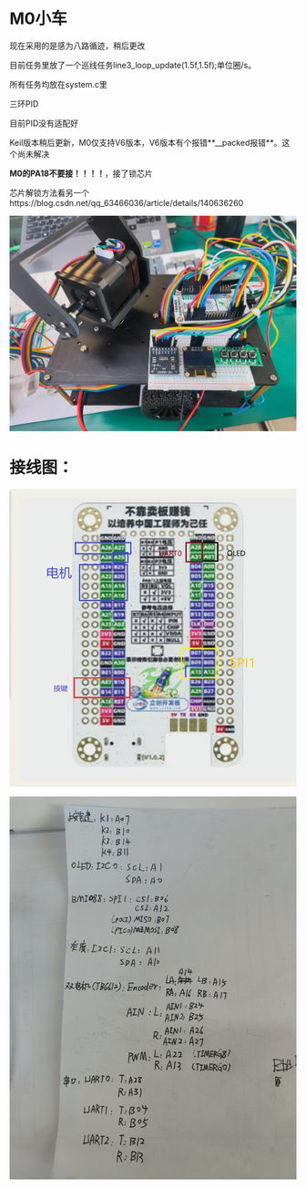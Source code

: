 # M0小车

现在采用的是感为八路循迹，稍后更改

目前任务里放了一个巡线任务line3_loop_update(1.5f,1.5f);单位圈/s。

所有任务均放在system.c里

三环PID

目前PID没有适配好

Keil版本稍后更新，M0仅支持V6版本，V6版本有个报错**__packed报错**。这个尚未解决

**M0的PA18不要接！！！！**，接了锁芯片

芯片解锁方法看另一个https://blog.csdn.net/qq_63466036/article/details/140636260

![42b69d3acb665c0c1d1bd58128c0e7b3](./assets/42b69d3acb665c0c1d1bd58128c0e7b3.jpg)

# 接线图：

![image-20250730092433003](./assets/image-20250730092433003.png)

![b4bd6bda53690b9aca20afb05809e0a1](./assets/b4bd6bda53690b9aca20afb05809e0a1.jpg)